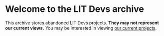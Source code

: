 # Welcome to the LIT Devs archive
This archive stores abandoned LIT Devs projects. **They may not represent our current views.** You may be interested in viewing [our current projects](https://github.com/litdevs).
